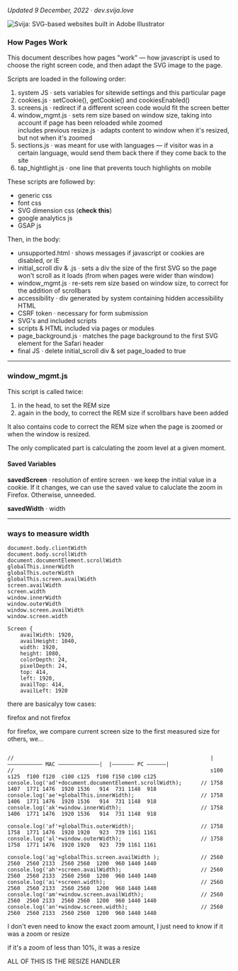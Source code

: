 [logo]: http://files.svija.love/github/readme-logo.png "Svija: SVG-based websites built in Adobe Illustrator"

*Updated 9 December, 2022 · dev.svija.love*

![Svija: SVG-based websites built in Adobe Illustrator][logo]

### How Pages Work

This document describes how pages "work" — how javascript is used to choose the right screen code, and then adapt the SVG image to the page.

Scripts are loaded in the following order:

1. system JS · sets variables for sitewide settings and this particular page
2. cookies.js · setCookie(), getCookie() and cookiesEnabled()
3. screens.js · redirect if a different screen code would fit the screen better
4. window_mgmt.js · sets rem size based on window size, taking into account if page has been reloaded while zoomed    
includes previous resize.js · adapts content to window when it's resized, but not when it's zoomed
6. sections.js · was meant for use with languages — if visitor was in a certain language, would send them back there if they come back to the site
6. tap_hightlight.js · one line that prevents touch highlights on mobile

These scripts are followed by:

- generic css
- font css
- SVG dimension css (**check this**)
- google analytics js
- GSAP js

Then, in the body:

- unsupported.html · shows messages if javascript or cookies are disabled, or IE
- initial_scroll div & .js · sets a div the size of the first SVG so the page won't scroll as it loads (from when pages were wider than window)
- window_mgmt.js · re-sets rem size based on window size, to correct for the addition of scrollbars
- accessibility · div generated by system containing hidden accessibility HTML
- CSRF token · necessary for form submission 
- SVG's and included scripts
- scripts & HTML included via pages or modules
- page_background.js · matches the page background to the first SVG element for the Safari header
- final JS · delete initial_scroll div & set page_loaded to true

---
### window_mgmt.js

This script is called twice:
1. in the head, to set the REM size
2. again in the body, to correct the REM size if scrollbars have been added

It also contains code to correct the REM size when the page is zoomed or when the window is resized.

The only complicated part is calculating the zoom level at a given moment.

#### Saved Variables

**savedScreen** · resolution of entire screen · we keep the initial value in a cookie. If it changes, we can use the saved value to caluclate the zoom in Firefox. Otherwise, unneeded.

**savedWidth** · width

---
### ways to measure width

```
document.body.clientWidth
document.body.scrollWidth
document.documentElement.scrollWidth
globalThis.innerWidth
globalThis.outerWidth
globalThis.screen.availWidth 
screen.availWidth
screen.width
window.innerWidth
window.outerWidth
window.screen.availWidth
window.screen.width
```
```
Screen {
    availWidth: 1920,
    availHeight: 1040,
    width: 1920,
    height: 1080,
    colorDepth: 24,
    pixelDepth: 24,
    top: 414,
    left: 1920,
    availTop: 414,
    availLeft: 1920
```

there are basicalyy tow cases:

firefox and not firefox

for firefox, we compare current screen size to the first measured size
for others, we...
```

//                                                              |——————————— MAC —————————————|  |——————— PC ——————|
//                                                              s100 s125  f100 f120  c100 c125  f100 f150 c100 c125
console.log('ad'+document.documentElement.scrollWidth);      // 1758 1407  1771 1476  1920 1536   914  731 1148  918
console.log('ae'+globalThis.innerWidth);                     // 1758 1406  1771 1476  1920 1536   914  731 1148  918
console.log('ak'+window.innerWidth);                         // 1758 1406  1771 1476  1920 1536   914  731 1148  918

console.log('af'+globalThis.outerWidth);                     // 1758 1758  1771 1476  1920 1920   923  739 1161 1161
console.log('al'+window.outerWidth);                         // 1758 1758  1771 1476  1920 1920   923  739 1161 1161

console.log('ag'+globalThis.screen.availWidth );             // 2560 2560  2560 2133  2560 2560  1200  960 1440 1440
console.log('ah'+screen.availWidth);                         // 2560 2560  2560 2133  2560 2560  1200  960 1440 1440
console.log('ai'+screen.width);                              // 256O 2560  2560 2133  2560 2560  1200  960 1440 1440
console.log('am'+window.screen.availWidth);                  // 2560 2560  2560 2133  2560 2560  1200  960 1440 1440
console.log('an'+window.screen.width);                       // 2560 2560  2560 2133  2560 2560  1200  960 1440 1440

```

I don't even need to know the exact zoom amount, I just need to know if it was a zoom or resize

if it's a zoom of less than 10%, it was a resize

ALL OF THIS IS THE RESIZE HANDLER

